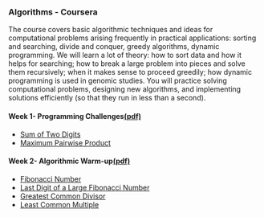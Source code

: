 ### Algorithms - Coursera
The course covers basic algorithmic techniques and ideas for computational problems arising frequently in practical applications: sorting and searching, divide and conquer, greedy algorithms, dynamic programming. We will learn a lot of theory: how to sort data and how it helps for searching; how to break a large problem into pieces and solve them recursively; when it makes sense to proceed greedily; how dynamic programming is used in genomic studies. You will practice solving computational problems, designing new algorithms, and implementing solutions efficiently (so that they run in less than a second).

#### Week 1- Programming Challenges[(pdf)](https://github.com/ChandhiniG/Algorithms/tree/master/Assignments)
- [Sum of Two Digits](https://github.com/ChandhiniG/Algorithms/blob/master/WK1-%20Programming%20Challenges/APlusB.py)
- [Maximum Pairwise Product](https://github.com/ChandhiniG/Algorithms/blob/master/WK1-%20Programming%20Challenges/max_pairwise_product.py)

#### Week 2- Algorithmic Warm-up[(pdf)](https://github.com/ChandhiniG/Algorithms/blob/master/Assignments/week2_algorithmic_warmup.pdf)
- [Fibonacci Number]()
- [Last Digit of a Large Fibonacci Number]()
- [Greatest Common Divisor]()
- [Least Common Multiple]()
